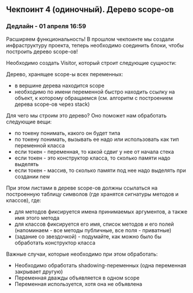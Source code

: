 ## Чекпоинт 4 (одиночный). Дерево scope-ов

### Дедлайн - 01 апреля 16:59

Расширяем функциональность! В прошлом чекпоинте мы создали инфраструктуру проекта, теперь необходимо соединить блоки, чтобы построить дерево scope-ов!

Необходимо создать Visitor, который строит следующие сущности:

Дерево, хранящее scope-ы всех переменных:
  * в вершине дерева находится scope
  * необходимо по имени переменной быстро находить ссылку на объект, к которому обращаемся (см. алгоритм с построением дерева scope-ов через stack)

Для чего мы строим это дерево? Оно поможет нам обработать следующие вещи:
* по токену понимать, какого он будет типа
* по токену понимать, вызывать ее надо или использовать как тип переменной класса
* если токен - переменная, то какой сдвиг у нее от начала стека
* если токен - это конструктор класса, то сколько памяти надо выделять
* если токен - массив, то сколько памяти под нее надо выделять при создании new


При этом листами в дереве scope-ов должны ссылаться на построенную таблицу символов (где хранятся сигнатуры методов и классов), где:
* для методов фиксируется имена принимаемых аргументов, а также имя этого метода
* для классов фиксируется его имя, список методов и его полей (напоминаем - все методы публичные, все поля - приватные)
* (задание со звездочкой) - подумайте, как можно было бы обработать конструктор класса


Важные случаи, которые необходимо при этом обработать:
* Необходимо обработать shadowing-переменных (одна переменная закрывает другую)
* Переменная дважды объявляется в одном scope
* Переменная используется, хотя она не объявлена

